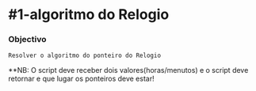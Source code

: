 # #1-algoritmo do Relogio

### Objectivo
    Resolver o algoritmo do ponteiro do Relogio

**NB: O script deve receber dois valores(horas/menutos) e o script deve retornar e que lugar os ponteiros deve estar!

